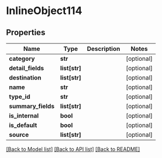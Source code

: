 # InlineObject114

## Properties
Name | Type | Description | Notes
------------ | ------------- | ------------- | -------------
**category** | **str** |  | [optional] 
**detail_fields** | **list[str]** |  | [optional] 
**destination** | **list[str]** |  | [optional] 
**name** | **str** |  | [optional] 
**type_id** | **str** |  | [optional] 
**summary_fields** | **list[str]** |  | [optional] 
**is_internal** | **bool** |  | [optional] 
**is_default** | **bool** |  | [optional] 
**source** | **list[str]** |  | [optional] 

[[Back to Model list]](../README.md#documentation-for-models) [[Back to API list]](../README.md#documentation-for-api-endpoints) [[Back to README]](../README.md)


